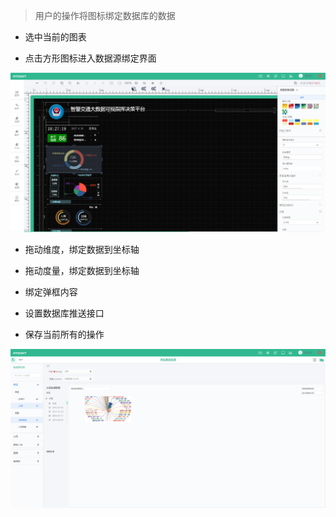 > 用户的操作将图标绑定数据库的数据

* 选中当前的图表

* 点击方形图标进入数据源绑定界面


![](/assets/chart_02.png)



* 拖动维度，绑定数据到坐标轴

* 拖动度量，绑定数据到坐标轴

* 绑定弹框内容

* 设置数据库推送接口

* 保存当前所有的操作


![](/assets/chart_03.png)



